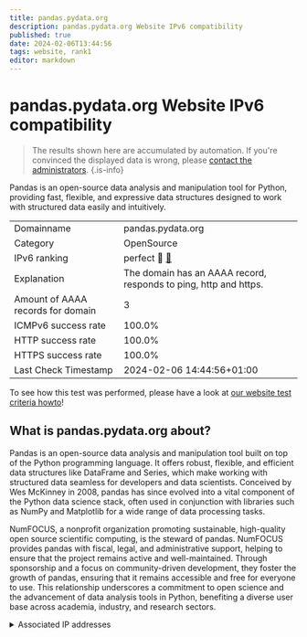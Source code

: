 ```yaml
---
title: pandas.pydata.org
description: pandas.pydata.org Website IPv6 compatibility
published: true
date: 2024-02-06T13:44:56
tags: website, rank1
editor: markdown
---
```


# pandas.pydata.org Website IPv6 compatibility

> The results shown here are accumulated by automation. If you're convinced the displayed data is wrong, please [contact the administrators](/howto/chat). 
{.is-info}

Pandas is an open-source data analysis and manipulation tool for Python, providing fast, flexible, and expressive data structures designed to work with structured data easily and intuitively.


|   |   |
| - | - |
| Domainname | pandas.pydata.org
| Category | OpenSource |
| IPv6 ranking | perfect :1st_place_medal: [🔗](/howto/ranking) |
| Explanation | The domain has an AAAA record, responds to ping, http and https. |
| Amount of AAAA records for domain | 3 |
| ICMPv6 success rate | 100.0%|
| HTTP success rate | 100.0% |
| HTTPS success rate | 100.0% |
| Last Check Timestamp | 2024-02-06 14:44:56+01:00 |

To see how this test was performed, please have a look at [our website test criteria howto](/howto/testcriteria/website)!


## What is pandas.pydata.org about?
Pandas is an open-source data analysis and manipulation tool built on top of the Python programming language. It offers robust, flexible, and efficient data structures like DataFrame and Series, which make working with structured data seamless for developers and data scientists. Conceived by Wes McKinney in 2008, pandas has since evolved into a vital component of the Python data science stack, often used in conjunction with libraries such as NumPy and Matplotlib for a wide range of data processing tasks.

NumFOCUS, a nonprofit organization promoting sustainable, high-quality open source scientific computing, is the steward of pandas. NumFOCUS provides pandas with fiscal, legal, and administrative support, helping to ensure that the project remains active and well-maintained. Through sponsorship and a focus on community-driven development, they foster the growth of pandas, ensuring that it remains accessible and free for everyone to use. This relationship underscores a commitment to open science and the advancement of data analysis tools in Python, benefiting a diverse user base across academia, industry, and research sectors.



<details>
<summary>Associated IP addresses</summary>

2606:4700:20::681a:cc

2606:4700:20::ac43:47ec

2606:4700:20::681a:1cc

</details>
